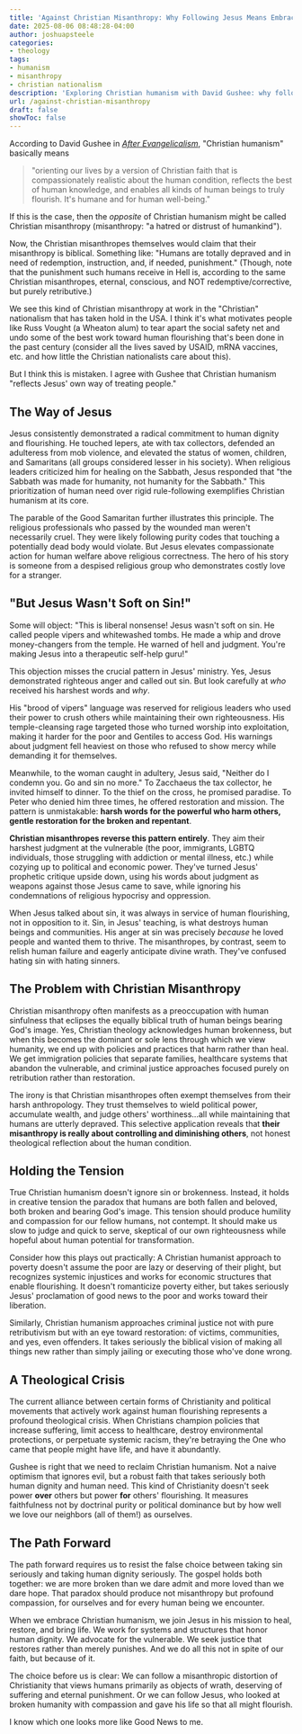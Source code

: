 ```yaml
---
title: 'Against Christian Misanthropy: Why Following Jesus Means Embracing Human Flourishing'
date: 2025-08-06 08:48:28-04:00
author: joshuapsteele
categories:
- theology
tags:
- humanism
- misanthropy
- christian nationalism
description: 'Exploring Christian humanism with David Gushee: why following Jesus means affirming human flourishing, not embracing misanthropy.'
url: /against-christian-misanthropy
draft: false
showToc: false
---
```

According to David Gushee in [*After Evangelicalism*](https://www.amazon.com/After-Evangelicalism-Path-New-Christianity/dp/0664266118?crid=3VQY2QA0WWFZX&dib=eyJ2IjoiMSJ9.tU7qLGpdCf-Be5DbhVNd-IZIV8nBgbd4EyUjFYDjuA-_66IcKOHozbJnIPdlrhQOdgKkY6dsN32R8EAyEzBj0YhAwnazYS10jlT3PkID9iC3AwAKkLEgEBYAr-XgAsr9ZF5edRFT5iu3r49MA7ooXllaZobqXgtUhQzTU3_MAvu2FglC5x1xLUU1WoWQ99gdXESPBSijAz5oqnlJqEd6MiDqWTjqZNBR9Wgoam0-LDQ.TFuTnwSuCUm64f4_bCukeu2n4aSx66yCXAZHzx3dUbE&dib_tag=se&keywords=after+evangelicalism&qid=1754485524&sprefix=after+evangelicalism%2Caps%2C123&sr=8-1&linkCode=ll1&tag=joshuapsteele-20&linkId=5c164e76e20e8f73886e83039213d84c&language=en_US&ref_=as_li_ss_tl), "Christian humanism" basically means

> "orienting our lives by a version of Christian faith that is compassionately realistic about the human condition, reflects the best of human knowledge, and enables all kinds of human beings to truly flourish. It's humane and for human well-being."

If this is the case, then the *opposite* of Christian humanism might be called Christian misanthropy (misanthropy: "a hatred or distrust of humankind").

Now, the Christian misanthropes themselves would claim that their misanthropy is biblical. Something like: "Humans are totally depraved and in need of redemption, instruction, and, if needed, punishment." (Though, note that the punishment such humans receive in Hell is, according to the same Christian misanthropes, eternal, conscious, and NOT redemptive/corrective, but purely retributive.)

We see this kind of Christian misanthropy at work in the "Christian" nationalism that has taken hold in the USA. I think it's what motivates people like Russ Vought (a Wheaton alum) to tear apart the social safety net and undo some of the best work toward human flourishing that's been done in the past century (consider all the lives saved by USAID, mRNA vaccines, etc. and how little the Christian nationalists care about this).

But I think this is mistaken. I agree with Gushee that Christian humanism "reflects Jesus' own way of treating people."

## The Way of Jesus

Jesus consistently demonstrated a radical commitment to human dignity and flourishing. He touched lepers, ate with tax collectors, defended an adulteress from mob violence, and elevated the status of women, children, and Samaritans (all groups considered lesser in his society). When religious leaders criticized him for healing on the Sabbath, Jesus responded that "the Sabbath was made for humanity, not humanity for the Sabbath." This prioritization of human need over rigid rule-following exemplifies Christian humanism at its core.

The parable of the Good Samaritan further illustrates this principle. The religious professionals who passed by the wounded man weren't necessarily cruel. They were likely following purity codes that touching a potentially dead body would violate. But Jesus elevates compassionate action for human welfare above religious correctness. The hero of his story is someone from a despised religious group who demonstrates costly love for a stranger.

## "But Jesus Wasn't Soft on Sin!"

Some will object: "This is liberal nonsense! Jesus wasn't soft on sin. He called people vipers and whitewashed tombs. He made a whip and drove money-changers from the temple. He warned of hell and judgment. You're making Jesus into a therapeutic self-help guru!"

This objection misses the crucial pattern in Jesus' ministry. Yes, Jesus demonstrated righteous anger and called out sin. But look carefully at *who* received his harshest words and *why*. 

His "brood of vipers" language was reserved for religious leaders who used their power to crush others while maintaining their own righteousness. His temple-cleansing rage targeted those who turned worship into exploitation, making it harder for the poor and Gentiles to access God. His warnings about judgment fell heaviest on those who refused to show mercy while demanding it for themselves.

Meanwhile, to the woman caught in adultery, Jesus said, "Neither do I condemn you. Go and sin no more." To Zacchaeus the tax collector, he invited himself to dinner. To the thief on the cross, he promised paradise. To Peter who denied him three times, he offered restoration and mission. The pattern is unmistakable: **harsh words for the powerful who harm others, gentle restoration for the broken and repentant**.

**Christian misanthropes reverse this pattern entirely**. They aim their harshest judgment at the vulnerable (the poor, immigrants, LGBTQ individuals, those struggling with addiction or mental illness, etc.) while cozying up to political and economic power. They've turned Jesus' prophetic critique upside down, using his words about judgment as weapons against those Jesus came to save, while ignoring his condemnations of religious hypocrisy and oppression.

When Jesus talked about sin, it was always in service of human flourishing, not in opposition to it. Sin, in Jesus' teaching, is what destroys human beings and communities. His anger at sin was precisely *because* he loved people and wanted them to thrive. The misanthropes, by contrast, seem to relish human failure and eagerly anticipate divine wrath. They've confused hating sin with hating sinners.

## The Problem with Christian Misanthropy

Christian misanthropy often manifests as a preoccupation with human sinfulness that eclipses the equally biblical truth of human beings bearing God's image. Yes, Christian theology acknowledges human brokenness, but when this becomes the dominant or sole lens through which we view humanity, we end up with policies and practices that harm rather than heal. We get immigration policies that separate families, healthcare systems that abandon the vulnerable, and criminal justice approaches focused purely on retribution rather than restoration.

The irony is that Christian misanthropes often exempt themselves from their harsh anthropology. They trust themselves to wield political power, accumulate wealth, and judge others' worthiness...all while maintaining that humans are utterly depraved. This selective application reveals that **their misanthropy is really about controlling and diminishing others**, not honest theological reflection about the human condition.

## Holding the Tension

True Christian humanism doesn't ignore sin or brokenness. Instead, it holds in creative tension the paradox that humans are both fallen and beloved, both broken and bearing God's image. This tension should produce humility and compassion for our fellow humans, not contempt. It should make us slow to judge and quick to serve, skeptical of our own righteousness while hopeful about human potential for transformation.

Consider how this plays out practically: A Christian humanist approach to poverty doesn't assume the poor are lazy or deserving of their plight, but recognizes systemic injustices and works for economic structures that enable flourishing. It doesn't romanticize poverty either, but takes seriously Jesus' proclamation of good news to the poor and works toward their liberation.

Similarly, Christian humanism approaches criminal justice not with pure retributivism but with an eye toward restoration: of victims, communities, and yes, even offenders. It takes seriously the biblical vision of making all things new rather than simply jailing or executing those who've done wrong.

## A Theological Crisis

The current alliance between certain forms of Christianity and political movements that actively work against human flourishing represents a profound theological crisis. When Christians champion policies that increase suffering, limit access to healthcare, destroy environmental protections, or perpetuate systemic racism, they're betraying the One who came that people might have life, and have it abundantly.

Gushee is right that we need to reclaim Christian humanism. Not a naive optimism that ignores evil, but a robust faith that takes seriously both human dignity and human need. This kind of Christianity doesn't seek power **over** others but power **for** others' flourishing. It measures faithfulness not by doctrinal purity or political dominance but by how well we love our neighbors (all of them!) as ourselves.

## The Path Forward

The path forward requires us to resist the false choice between taking sin seriously and taking human dignity seriously. The gospel holds both together: we are more broken than we dare admit and more loved than we dare hope. That paradox should produce not misanthropy but profound compassion, for ourselves and for every human being we encounter.

When we embrace Christian humanism, we join Jesus in his mission to heal, restore, and bring life. We work for systems and structures that honor human dignity. We advocate for the vulnerable. We seek justice that restores rather than merely punishes. And we do all this not in spite of our faith, but because of it.

The choice before us is clear: We can follow a misanthropic distortion of Christianity that views humans primarily as objects of wrath, deserving of suffering and eternal punishment. Or we can follow Jesus, who looked at broken humanity with compassion and gave his life so that all might flourish.

I know which one looks more like Good News to me.